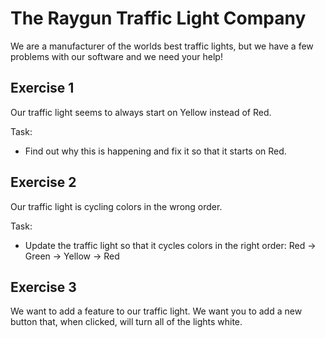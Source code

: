 # The Raygun Traffic Light Company

We are a manufacturer of the worlds best traffic lights, but we have a few problems with our software and we need your help!

## Exercise 1
Our traffic light seems to always start on Yellow instead of Red. 

Task:
- Find out why this is happening and fix it so that it starts on Red.


## Exercise 2
Our traffic light is cycling colors in the wrong order.

Task:
- Update the traffic light so that it cycles colors in the right order: Red -> Green -> Yellow -> Red


## Exercise 3
We want to add a feature to our traffic light. We want you to add a new button that, when clicked, will turn all of the lights white.
